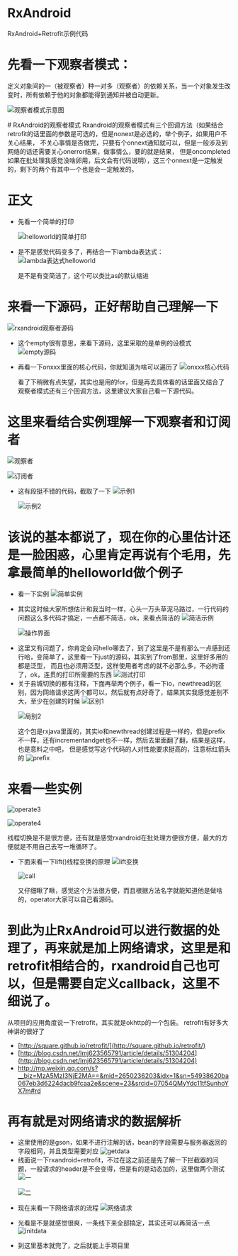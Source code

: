 # RxAndroid
RxAndroid+Retrofit示例代码

# 先看一下观察者模式：
定义对象间的一（被观察者）种一对多（观察者）的依赖关系，当一个对象发生改变时，所有依赖于他的对象都能得到通知并被自动更新。<p>
![观察者模式示意图](https://github.com/1181631922/RxAndroid/blob/master/ScreenShots/B00D11AD-7B97-42A2-A04E-397256D75283.png)
<p>
# RxAndroid的观察者模式
Rxandroid的观察者模式有三个回调方法（如果结合retrofit的话里面的参数是可选的，但是nonext是必选的，举个例子，如果用户不关心结果，
不关心事情是否做完，只要有个onnext通知就可以，但是一般涉及到网络的话还需要关心onerror结果，做事情么，要的就是结果，
但是oncompleted如果在批处理我感觉没啥卵用，后文会有代码说明），这三个onnext是一定触发的，剩下的两个有其中一个也是会一定触发的。<p>

# 正文
* 先看一个简单的打印<p>
![helloworld的简单打印](https://github.com/1181631922/RxAndroid/blob/master/ScreenShots/FE9623A7-D9FB-468F-A82E-1B89F98E9D6B.png)<p>
* 是不是感觉代码变多了，再结合一下lambda表达式：
![lambda表达式helloworld](https://github.com/1181631922/RxAndroid/blob/master/ScreenShots/D451C372-C076-4102-8960-348790B136B6.png)<p>
是不是有变简洁了，这个可以类比as的默认缩进
# 来看一下源码，正好帮助自己理解一下
![rxandroid观察者源码](https://github.com/1181631922/RxAndroid/blob/master/ScreenShots/76EA1EC5-0ADC-4F9C-A39B-44F00905B2FB.png)<p>
* 这个empty很有意思，来看下源码，这里采取的是单例的设模式
![empty源码](https://github.com/1181631922/RxAndroid/blob/master/ScreenShots/DCDAE7B2-EA65-40CC-BEEF-459E159BB053.png)<p>
* 再看一下onxxx里面的核心代码，你就知道为啥可以遍历了
![onxxx核心代码](https://github.com/1181631922/RxAndroid/blob/master/ScreenShots/F1DD21F2-F806-407C-94E7-0966F7279E4D.png)<p>
看了下稍微有点失望，其实也是用的for，但是再去具体看的话里面又结合了观察者模式还有三个回调方法，这里建议大家自己看一下源代码。
# 这里来看结合实例理解一下观察者和订阅者
![观察者](https://github.com/1181631922/RxAndroid/blob/master/ScreenShots/D5C020A9-FE11-42AE-8EB7-9CE8EEB43FA1.png)<p>
![订阅者](https://github.com/1181631922/RxAndroid/blob/master/ScreenShots/7559AD58-4377-44CC-AFCA-CD0741B77DC0.png)<p>
* 这有段挺不错的代码，截取了一下
![示例1](https://github.com/1181631922/RxAndroid/blob/master/ScreenShots/52A85415-6ED3-4848-A522-FFF243276FFF.png)<p>
![示例2](https://github.com/1181631922/RxAndroid/blob/master/ScreenShots/FBB2E751-8164-4535-A3C7-D69B2A5DD33A.png)
# 该说的基本都说了，现在你的心里估计还是一脸困惑，心里肯定再说有个毛用，先拿最简单的helloworld做个例子
* 看一下实例
![简单实例](https://github.com/1181631922/RxAndroid/blob/master/ScreenShots/0B266737-8636-40FD-AF68-864D866C08B4.png)<p>
* 其实这时候大家所想估计和我当时一样，心头一万头草泥马路过，一行代码的问题这么多代码才搞定，一点都不简洁，ok，来看点简洁的
![简洁示例](https://github.com/1181631922/RxAndroid/blob/master/ScreenShots/CA87997B-BEBF-46AF-A0F6-A7CCBDA0EC03.png)<p>
![操作界面](https://github.com/1181631922/RxAndroid/blob/master/ScreenShots/0C1C3A0F-5B85-4812-8B04-3EFC8E97BA8D.png)<p>
* 这里又有问题了，你肯定会问hello哪去了，到了这里是不是有那么一点感到还行哈，变简单了，这里看一下just的源码，其实到了from那里，这里好多用的都是泛型，
而且也必须用泛型，这样使用者考虑的就不必那么多，不必拘谨了，ok，连贯的打印所需要的东西
![测试打印](https://github.com/1181631922/RxAndroid/blob/master/ScreenShots/3457B59F-27EC-4D62-8238-1A3A0DA44575.png)
* 关于县城切换的都有注释，下面再举两个例子，看一下io，newthread的区别，因为网络请求这两个都可以，然后就有点好奇了，结果其实我感觉差别不大，至少在创建的时候
![区别1](https://github.com/1181631922/RxAndroid/blob/master/ScreenShots/54023446-081C-4CEB-8378-C0FC64626CD9.png)<p>
![局别2](https://github.com/1181631922/RxAndroid/blob/master/ScreenShots/8A35451F-4BB5-4FB0-BC5C-2844ADDED775.png)<p>
这个包是rxjava里面的，其实io和newthread创建过程是一样的，但是prefix不一样，还有incrementandget也不一样，然后去里面翻了翻，结果是这样，也是意料之中吧，
但是感觉写这个代码的人对性能要求挺高的，注意标红箭头的
![prefix](https://github.com/1181631922/RxAndroid/blob/master/ScreenShots/44197474-81E1-4FD7-AD8D-0D432F71F682.png)
# 来看一些实例
![operate3](https://github.com/1181631922/RxAndroid/blob/master/ScreenShots/0ECE12B0-6DE5-4E42-9E33-8610D8A1A329.png)<p>
![operate4](https://github.com/1181631922/RxAndroid/blob/master/ScreenShots/0095E10C-DEC2-41EE-ADC3-9B4C041EA10D.png)<p>
线程切换是不是很方便，还有就是感觉rxandroid在批处理方便很方便，最大的方便就是不用自己去写一堆循环了。
* 下面来看一下lift()线程变换的原理
![lift变换](https://github.com/1181631922/RxAndroid/blob/master/ScreenShots/344EE99E-88D4-47F3-9500-B1F05B5EC05D.png)<p>
![call](https://github.com/1181631922/RxAndroid/blob/master/ScreenShots/01CEA1B0-474C-4C9A-9CBD-C8603FE72C8F.png)<p>
又仔细瞅了瞅，感觉这个方法很方便，而且根据方法名字就能知道他是做啥的，operator大家可以自己看源码。
# 到此为止RxAndroid可以进行数据的处理了，再来就是加上网络请求，这里是和retrofit相结合的，rxandroid自己也可以，但是需要自定义callback，这里不细说了。
从项目的应用角度说一下retrofit，其实就是okhttp的一个包装。
retrofit有好多大神讲的很好了
* [http://square.github.io/retrofit/](http://square.github.io/retrofit/)
* [http://blog.csdn.net/lmj623565791/article/details/51304204](http://blog.csdn.net/lmj623565791/article/details/51304204)
* [http://mp.weixin.qq.com/s?__biz=MzA5MzI3NjE2MA==&mid=2650236203&idx=1&sn=54938620ba067eb3d6224dacb9fcaa2e&scene=23&srcid=07054QMyYdc11tfSunhoYX7m#rd
](http://mp.weixin.qq.com/s?__biz=MzA5MzI3NjE2MA==&mid=2650236203&idx=1&sn=54938620ba067eb3d6224dacb9fcaa2e&scene=23&srcid=07054QMyYdc11tfSunhoYX7m#rd
)
# 再有就是对网络请求的数据解析
* 这里使用的是gson，如果不进行注解的话，bean的字段需要与服务器返回的字段相同，并且类型需要对应
![getdata](https://github.com/1181631922/RxAndroid/blob/master/ScreenShots/5626D7DA-B433-4AC4-BE5B-CA640603BA8E.png)
* 线面说一下rxandroid+retrofit，不过在这之前还是先了解一下拦截器的问题，一般请求的header是不会变得，但是有的是动态加的，这里做两个测试
![一](https://github.com/1181631922/RxAndroid/blob/master/ScreenShots/5BEF40E1-982E-4C44-9B2B-225AEF906430.png)<p>
![二](https://github.com/1181631922/RxAndroid/blob/master/ScreenShots/59AB5EBD-FF3B-49F0-B677-0586222E88B1.png)<p>
* 现在来看一下网络请求的流程
![网络请求](https://github.com/1181631922/RxAndroid/blob/master/ScreenShots/7C25388E-9925-4298-8525-46320E06E61D.png)<p>
* 光看是不是就感觉很爽，一条线下来全部搞定，其实还可以再简洁一点
![initdata](https://github.com/1181631922/RxAndroid/blob/master/ScreenShots/1EB5BD9B-E541-4130-8887-EF26240FC94A.png)<p>
* 到这里基本就完了，之后就能上手项目里



